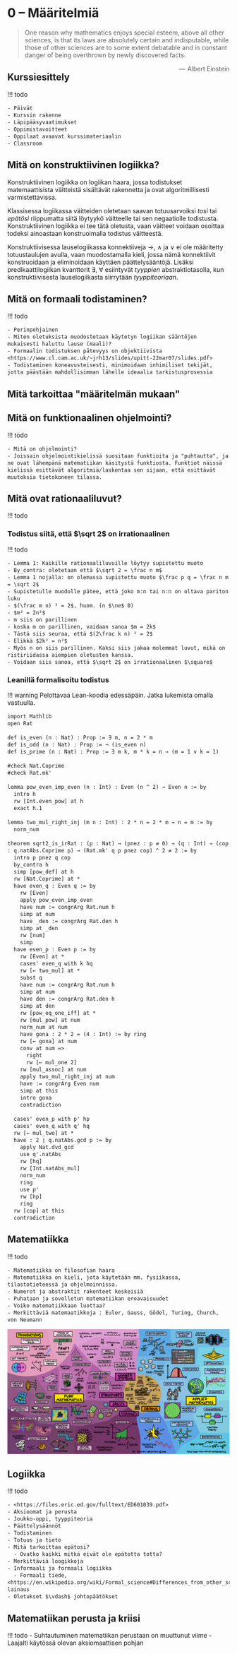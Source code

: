 # 0 – Määritelmiä

> One reason why mathematics enjoys special esteem, above all other sciences, is that its laws are absolutely certain and indisputable, while those of other sciences are to some extent debatable and in constant danger of being overthrown by newly discovered facts. 
>
> <span style="float:right">—  Albert Einstein</span>

## Kurssiesittely

!!! todo

    - Päivät
    - Kurssin rakenne
    - Läpipääsyvaatimukset
    - Oppimistavoitteet
    - Oppilaat avaavat kurssimateriaalin
    - Classroom

## Mitä on konstruktiivinen logiikka?

Konstruktiivinen logiikka on logiikan haara, jossa todistukset matemaattisista väitteistä sisältävät rakennetta ja ovat algoritmillisesti varmistettavissa.

Klassisessa logiikassa väitteiden oletetaan saavan totuusarvoiksi _tosi_ tai _epätösi_ riippumatta siitä löytyykö väitteelle tai sen negaatiolle todistusta. Konstruktiivinen logiikka ei tee tätä oletusta, vaan väitteet voidaan osoittaa todeksi ainoastaan konstruoimalla todistus väitteestä.

Konstruktiivisessa lauselogiikassa konnektiiveja $\rightarrow$, $\land$ ja $\lor$ ei ole määritetty totuustaulujen avulla, vaan muodostamalla kieli, jossa nämä konnektiivit konstruoidaan ja eliminoidaan käyttäen päättelysääntöjä. Lisäksi predikaattilogiikan kvanttorit ∃, ∀ esiintyvät _tyyppien_ abstraktiotasolla, kun konstruktiivisesta lauselogiikasta siirrytään _tyyppiteoriaan_.

## Mitä on formaali todistaminen?

!!! todo

    - Perinpohjainen
    - Miten oletuksista muodostetaan käytetyn logiikan sääntöjen mukaisesti haluttu lause (maali)?
    - Formaalin todistuksen pätevyys on objektiivista <https://www.cl.cam.ac.uk/~jrh13/slides/upitt-22mar07/slides.pdf>
    - Todistaminen koneavusteisesti, minimoidaan inhimiliset tekijät, jotta päästään mahdollisimman lähelle ideaalia tarkistusprosessia

## Mitä tarkoittaa "määritelmän mukaan"


## Mitä on funktionaalinen ohjelmointi?

!!! todo

    - Mitä on ohjelmointi?
    - Joissain ohjelmointikielissä suositaan funktioita ja "puhtautta", ja ne ovat lähempänä matematiikan käsitystä funktiosta. Funktiot näissä kielissä esittävät algoritmiä/laskentaa sen sijaan, että esittävät muutoksia tietokoneen tilassa.

## Mitä ovat rationaaliluvut?

!!! todo

### Todistus siitä, että $\sqrt 2$ on irrationaalinen

!!! todo

    - Lemma 1: Kaikille rationaaliluvuille löytyy supistettu muoto
    - By_contra: oletetaan että $\sqrt 2 = \frac n m$
    - Lemma 1 nojalla: on olemassa supistettu muoto $\frac p q = \frac n m = \sqrt 2$
    - Supistetulle muodolle pätee, että joko m:n tai n:n on oltava pariton luku
    - $(\frac m n) ² = 2$, huom. (n $\ne$ 0)
    - $m² = 2n²$
    - m siis on parillinen
    - koska m on parillinen, vaidaan sanoa $m = 2k$
    - Tästä siis seuraa, että $(2\frac k n) ² = 2$
    - Elikkä $2k² = n²$
    - Myös n on siis parillinen. Kaksi siis jakaa molemmat luvut, mikä on ristiriidassa aiempien oletusten kanssa.
    - Voidaan siis sanoa, että $\sqrt 2$ on irrationaalinen $\square$

### Leanillä formalisoitu todistus

!!! warning 
    Pelottavaa Lean-koodia edessäpäin. Jatka lukemista omalla vastuulla.


``` lean
import Mathlib
open Rat

def is_even (n : Nat) : Prop := ∃ m, n = 2 * m
def is_odd (n : Nat) : Prop := ¬ (is_even n)
def is_prime (n : Nat) : Prop := ∃ m k, m * k = n → (m = 1 ∨ k = 1)

#check Nat.Coprime
#check Rat.mk'

lemma pow_even_imp_even (n : Int) : Even (n ^ 2) → Even n := by
  intro h
  rw [Int.even_pow] at h
  exact h.1

lemma two_mul_right_inj (m n : Int) : 2 * n = 2 * m → n = m := by
  norm_num

theorem sqrt2_is_irRat : (p : Nat) → (pnez : p ≠ 0) → (q : Int) → (cop : q.natAbs.Coprime p) → (Rat.mk' q p pnez cop) ^ 2 ≠ 2 := by
  intro p pnez q cop
  by_contra h
  simp [pow_def] at h
  rw [Nat.Coprime] at *
  have even_q : Even q := by
    rw [Even]
    apply pow_even_imp_even
    have num := congrArg Rat.num h
    simp at num
    have _den := congrArg Rat.den h
    simp at _den
    rw [num]
    simp
  have even_p : Even p := by
    rw [Even] at *
    cases' even_q with k hq
    rw [← two_mul] at *
    subst q
    have num := congrArg Rat.num h
    simp at num
    have den := congrArg Rat.den h
    simp at den
    rw [pow_eq_one_iff] at *
    rw [mul_pow] at num
    norm_num at num
    have gona : 2 * 2 = (4 : Int) := by ring
    rw [← gona] at num
    conv at num =>
      right
      rw [← mul_one 2]
    rw [mul_assoc] at num
    apply two_mul_right_inj at num
    have := congrArg Even num
    simp at this
    intro gona
    contradiction

  cases' even_p with p' hp
  cases' even_q with q' hq
  rw [← mul_two] at *
  have : 2 ∣ q.natAbs.gcd p := by
    apply Nat.dvd_gcd
    use q'.natAbs
    rw [hq]
    rw [Int.natAbs_mul]
    norm_num
    ring
    use p'
    rw [hp]
    ring
  rw [cop] at this
  contradiction
```

## Matematiikka

!!! todo

    - Matematiikka on filosofian haara
    - Matematiikka on kieli, jota käytetään mm. fysiikassa, tilastotieteessä ja ohjelmoinnissa. 
    - Numerot ja abstraktit rakenteet keskeisiä
    - Puhataan ja sovelletun matematiikan eroavaisuudet
    - Voiko matematiikkaan luottaa?
    - Merkittäviä matemaatikkoja : Euler, Gauss, Gödel, Turing, Church, von Neumann 

![](./static/map.png)

## Logiikka

!!! todo

    - <https://files.eric.ed.gov/fulltext/ED601039.pdf>
    - Aksioomat ja perusta
    - Joukko-oppi, tyyppiteoria
    - Päättelysäännöt
    - Todistaminen
    - Totuus ja tieto
    - Mitä tarkoittaa epätosi?
      - Ovatko kaikki mitkä eivät ole epätotta totta?
    - Merkittäviä loogikkoja
    - Informaali ja formaali logiikka
      - Formaali tiede, <https://en.wikipedia.org/wiki/Formal_science#Differences_from_other_sciences> lainaus
    - Oletukset $\vdash$ johtopäätökset 

## Matematiikan perusta ja kriisi

!!! todo 
    - Suhtautuminen matematiikan perustaan on muuttunut viime 
    - Laajalti käytössä olevan aksiomaattisen pohjan 
